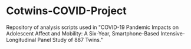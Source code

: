# Cotwins-COVID-Project
Repository of analysis scripts used in "COVID-19 Pandemic Impacts on Adolescent Affect and Mobility: A Six-Year, Smartphone-Based Intensive-Longitudinal Panel Study of 887 Twins."
